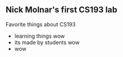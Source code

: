 ## Nick Molnar's first CS193 lab

Favorite things about CS193
- learning things wow
- its made by students wow
- wow
